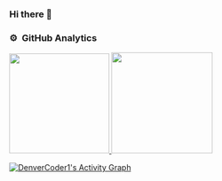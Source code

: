 ### Hi there 👋
### ⚙️ &nbsp;GitHub Analytics

<p align="left">
    <a href="https://github.com/LourdesOshiroIgarashi">
    <img height="180em" src="https://github-readme-stats-eight-theta.vercel.app/api?username=LourdesOshiroIgarashi&show_icons=true&theme=radical&include_all_commits=true&count_private=true"/>
    <img height="181.8em" src="https://github-readme-stats-eight-theta.vercel.app/api/top-langs/?username=LourdesOshiroIgarashi&layout=compact&custom_title&langs_count=8&theme=radical"/>
    </a>
</p>

<a href="https://github.com/ashutosh00710/github-readme-activity-graph"><img alt="DenverCoder1's Activity Graph" src="https://activity-graph.herokuapp.com/graph?username=LourdesOshiroIgarashi&bg_color=141321&color=F8D866&line=F85D7F&point=FFFFFF&hide_border=true" /></a>

